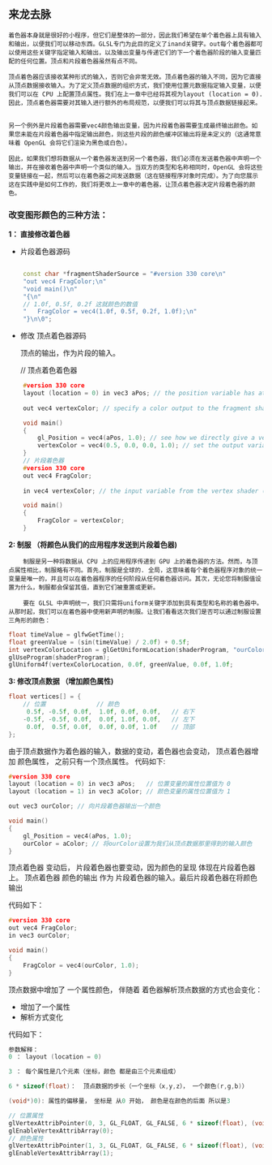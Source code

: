 ## 来龙去脉

    着色器本身就是很好的小程序，但它们是整体的一部分，因此我们希望在单个着色器上具有输入和输出，以便我们可以移动东西。GLSL专门为此目的定义了inand关键字。out每个着色器都可以使用这些关键字指定输入和输出，以及输出变量与传递它们的下一个着色器阶段的输入变量匹配的任何位置。顶点和片段着色器虽然有点不同。

    顶点着色器应该接收某种形式的输入，否则它会非常无效。顶点着色器的输入不同，因为它直接从顶点数据接收输入。为了定义顶点数据的组织方式，我们使用位置元数据指定输入变量，以便我们可以在 CPU 上配置顶点​​属性。我们在上一章中已经将其视为layout (location = 0). 因此，顶点着色器需要对其输入进行额外的布局规范，以便我们可以将其与顶点数据链接起来。


    另一个例外是片段着色器需要vec4颜色输出变量，因为片段着色器需要生成最终输出颜色。如果您未能在片段着色器中指定输出颜色，则这些片段的颜色缓冲区输出将是未定义的（这通常意味着 OpenGL 会将它们渲染为黑色或白色）。

    因此，如果我们想将数据从一个着色器发送到另一个着色器，我们必须在发送着色器中声明一个输出，并在接收着色器中声明一个类似的输入。当双方的类型和名称相同时，OpenGL 会将这些变量链接在一起，然后可以在着色器之间发送数据（这在链接程序对象时完成）。为了向您展示这在实践中是如何工作的，我们将更改上一章中的着色器，让顶点着色器决定片段着色器的颜色。

### 改变图形颜色的三种方法：
__1： 直接修改着色器__
- 片段着色器源码

```cpp

    const char *fragmentShaderSource = "#version 330 core\n"
    "out vec4 FragColor;\n"
    "void main()\n"
    "{\n"
    // 1.0f, 0.5f, 0.2f 这就颜色的数值
    "   FragColor = vec4(1.0f, 0.5f, 0.2f, 1.0f);\n"
    "}\n\0";
```
- 修改 顶点着色器源码
  
  顶点的输出，作为片段的输入。
    
    // 顶点着色着色器
```cpp
    #version 330 core
    layout (location = 0) in vec3 aPos; // the position variable has attribute position 0
    
    out vec4 vertexColor; // specify a color output to the fragment shader

    void main()
    {
        gl_Position = vec4(aPos, 1.0); // see how we directly give a vec3 to vec4's constructor
        vertexColor = vec4(0.5, 0.0, 0.0, 1.0); // set the output variable to a dark-red color
    }
    // 片段着色器
    #version 330 core
    out vec4 FragColor;
    
    in vec4 vertexColor; // the input variable from the vertex shader (same name and same type)  

    void main()
    {
        FragColor = vertexColor;
    }
```

__2: 制服  （将颜色从我们的应用程序发送到片段着色器)__
    
        制服是另一种将数据从 CPU 上的应用程序传递到 GPU 上的着色器的方法。然而，与顶点属性相比，制服略有不同。首先，制服是全球的. 全局，这意味着每个着色器程序对象的统一变量是唯一的，并且可以在着色器程序的任何阶段从任何着色器访问。其次，无论您将制服值设置为什么，制服都会保留其值，直到它们被重置或更新。

        要在 GLSL 中声明统一，我们只需将uniform关键字添加到具有类型和名称的着色器中。从那时起，我们可以在着色器中使用新声明的制服。让我们看看这次我们是否可以通过制服设置三角形的颜色：
```cpp
float timeValue = glfwGetTime();
float greenValue = (sin(timeValue) / 2.0f) + 0.5f;
int vertexColorLocation = glGetUniformLocation(shaderProgram, "ourColor");
glUseProgram(shaderProgram);
glUniform4f(vertexColorLocation, 0.0f, greenValue, 0.0f, 1.0f;
 ```      
__3: 修改顶点数据 （增加颜色属性)__
	

```cpp
float vertices[] = {
    // 位置              // 颜色
     0.5f, -0.5f, 0.0f,  1.0f, 0.0f, 0.0f,   // 右下
    -0.5f, -0.5f, 0.0f,  0.0f, 1.0f, 0.0f,   // 左下
     0.0f,  0.5f, 0.0f,  0.0f, 0.0f, 1.0f    // 顶部
};
```
由于顶点数据作为着色器的输入，数据的变动，着色器也会变动， 顶点着色器增加 颜色属性， 之前只有一个顶点属性。 代码如下:
```cpp
#version 330 core
layout (location = 0) in vec3 aPos;   // 位置变量的属性位置值为 0 
layout (location = 1) in vec3 aColor; // 颜色变量的属性位置值为 1

out vec3 ourColor; // 向片段着色器输出一个颜色

void main()
{
    gl_Position = vec4(aPos, 1.0);
    ourColor = aColor; // 将ourColor设置为我们从顶点数据那里得到的输入颜色
}
```
顶点着色器 变动后， 片段着色器也要变动，因为颜色的呈现 体现在片段着色器上。 
顶点着色器 颜色的输出 作为 片段着色器的输入。最后片段着色器在将颜色输出

代码如下：
```cpp
#version 330 core
out vec4 FragColor;  
in vec3 ourColor;

void main()
{
    FragColor = vec4(ourColor, 1.0);
}
```
顶点数据中增加了 一个属性颜色， 伴随着 着色器解析顶点数据的方式也会变化：

- 增加了一个属性
- 解析方式变化

代码如下：


```cpp
参数解释：
0 ： layout (location = 0) 

3 ： 每个属性是几个元素（坐标，颜色 都是由三个元素组成） 

6 * sizeof(float)：  顶点数据的步长（一个坐标（x,y,z）， 一个颜色(r,g,b)）

(void*)0): 属性的偏移量， 坐标是 从0 开始， 颜色是在颜色的后面 所以是3

// 位置属性
glVertexAttribPointer(0, 3, GL_FLOAT, GL_FALSE, 6 * sizeof(float), (void*)0);
glEnableVertexAttribArray(0);
// 颜色属性
glVertexAttribPointer(1, 3, GL_FLOAT, GL_FALSE, 6 * sizeof(float), (void*)(3* sizeof(float)));
glEnableVertexAttribArray(1);
```
